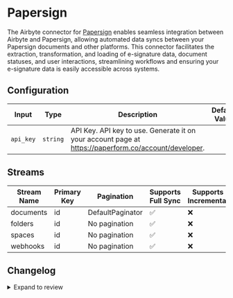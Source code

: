 # Papersign
The Airbyte connector for [Papersign](https://paperform.co/products/papersign/) enables seamless integration between Airbyte and Papersign, allowing automated data syncs between your Papersign documents and other platforms. This connector facilitates the extraction, transformation, and loading of e-signature data, document statuses, and user interactions, streamlining workflows and ensuring your e-signature data is easily accessible across systems.

## Configuration

| Input | Type | Description | Default Value |
|-------|------|-------------|---------------|
| `api_key` | `string` | API Key. API key to use. Generate it on your account page at https://paperform.co/account/developer. |  |

## Streams
| Stream Name | Primary Key | Pagination | Supports Full Sync | Supports Incremental |
|-------------|-------------|------------|---------------------|----------------------|
| documents | id | DefaultPaginator | ✅ |  ❌  |
| folders | id | No pagination | ✅ |  ❌  |
| spaces | id | No pagination | ✅ |  ❌  |
| webhooks | id | No pagination | ✅ |  ❌  |

## Changelog

<details>
  <summary>Expand to review</summary>

| Version          | Date              | Pull Request | Subject        |
|------------------|-------------------|--------------|----------------|
| 0.0.10 | 2025-02-01 | [53020](https://github.com/airbytehq/airbyte/pull/53020) | Update dependencies |
| 0.0.9 | 2025-01-25 | [52507](https://github.com/airbytehq/airbyte/pull/52507) | Update dependencies |
| 0.0.8 | 2025-01-18 | [51881](https://github.com/airbytehq/airbyte/pull/51881) | Update dependencies |
| 0.0.7 | 2025-01-11 | [51316](https://github.com/airbytehq/airbyte/pull/51316) | Update dependencies |
| 0.0.6 | 2024-12-28 | [50691](https://github.com/airbytehq/airbyte/pull/50691) | Update dependencies |
| 0.0.5 | 2024-12-21 | [50272](https://github.com/airbytehq/airbyte/pull/50272) | Update dependencies |
| 0.0.4 | 2024-12-14 | [49696](https://github.com/airbytehq/airbyte/pull/49696) | Update dependencies |
| 0.0.3 | 2024-12-12 | [49361](https://github.com/airbytehq/airbyte/pull/49361) | Update dependencies |
| 0.0.2 | 2024-12-11 | [49105](https://github.com/airbytehq/airbyte/pull/49105) | Starting with this version, the Docker image is now rootless. Please note that this and future versions will not be compatible with Airbyte versions earlier than 0.64 |
| 0.0.1 | 2024-11-08 | | Initial release by [@parthiv11](https://github.com/parthiv11) via Connector Builder |

</details>
